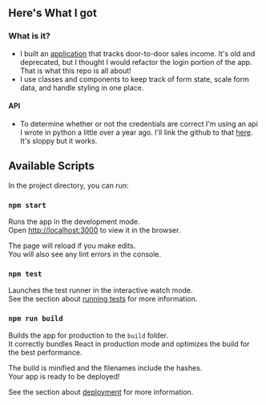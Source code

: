 
## Here's What I got

### What is it?
- I built an [application](https://github.com/alexkess101/capstone) that tracks door-to-door sales income. It's old and deprecated, but I thought I would refactor the login portion of the app. That is what this repo is all about! 
- I use classes and components to keep track of form state,
scale form data, and handle styling in one place.

#### API
- To determine whether or not the credentials are correct I'm using an api I wrote in python a little over a year ago. I'll link the github to that [here](https://github.com/alexkess101/clearSummerAPI). It's sloppy but it works.




## Available Scripts

In the project directory, you can run:

### `npm start`

Runs the app in the development mode.<br />
Open [http://localhost:3000](http://localhost:3000) to view it in the browser.

The page will reload if you make edits.<br />
You will also see any lint errors in the console.

### `npm test`

Launches the test runner in the interactive watch mode.<br />
See the section about [running tests](https://facebook.github.io/create-react-app/docs/running-tests) for more information.

### `npm run build`

Builds the app for production to the `build` folder.<br />
It correctly bundles React in production mode and optimizes the build for the best performance.

The build is minified and the filenames include the hashes.<br />
Your app is ready to be deployed!

See the section about [deployment](https://facebook.github.io/create-react-app/docs/deployment) for more information.

